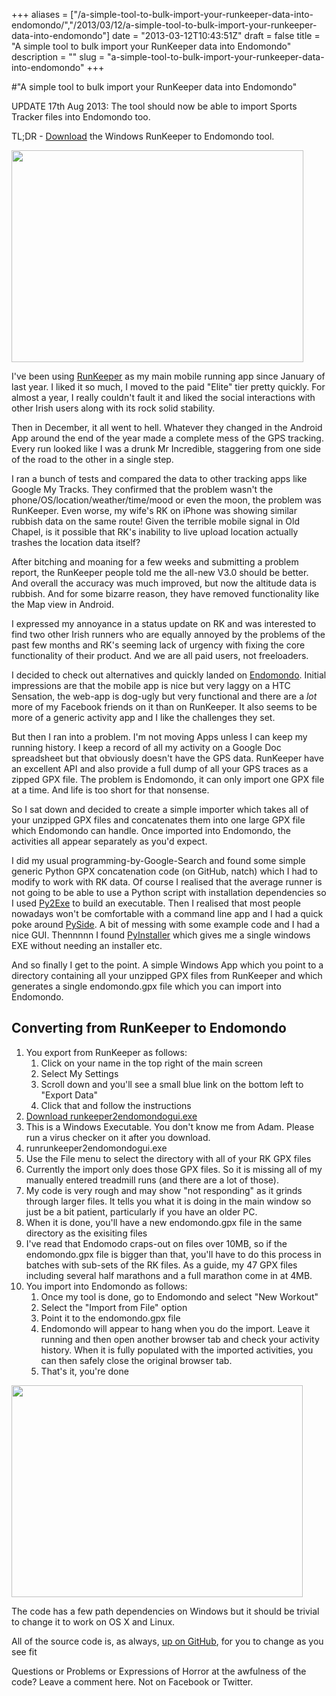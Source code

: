 +++
aliases = ["/a-simple-tool-to-bulk-import-your-runkeeper-data-into-endomondo/","/2013/03/12/a-simple-tool-to-bulk-import-your-runkeeper-data-into-endomondo"]
date = "2013-03-12T10:43:51Z"
draft = false
title = "A simple tool to bulk import your RunKeeper data into Endomondo"
description = ""
slug = "a-simple-tool-to-bulk-import-your-runkeeper-data-into-endomondo"
+++

#"A simple tool to bulk import your RunKeeper data into Endomondo"

UPDATE 17th Aug 2013: The tool should now be able to import Sports Tracker files into Endomondo too.

TL;DR - <a href="https://github.com/conoro/runkeeper2endomondo/blob/master/runkeeper2endomondogui.exe?raw=true">Download</a> the Windows RunKeeper to Endomondo tool.

<a href="https://github.com/conoro/runkeeper2endomondo"><img class="size-full wp-image-942 aligncenter" title="rk2em_01" alt="" src="https://d2j17b10ywb1i7.cloudfront.net/wp-content/uploads/2013/03/rk2em_01.jpg" width="467" height="339" /></a>

I've been using <a href="http://runkeeper.com/">RunKeeper</a> as my main mobile running app since January of last year. I liked it so much, I moved to the paid "Elite" tier pretty quickly. For almost a year, I really couldn't fault it and liked the social interactions with other Irish users along with its rock solid stability.

Then in December, it all went to hell. Whatever they changed in the Android App around the end of the year made a complete mess of the GPS tracking. Every run looked like I was a drunk Mr Incredible, staggering from one side of the road to the other in a single step.

I ran a bunch of tests and compared the data to other tracking apps like Google My Tracks. They confirmed that the problem wasn't the phone/OS/location/weather/time/mood or even the moon, the problem was RunKeeper. Even worse, my wife's RK on iPhone was showing similar rubbish data on the same route! Given the terrible mobile signal in Old Chapel, is it possible that RK's inability to live upload location actually trashes the location data itself?

After bitching and moaning for a few weeks and submitting a problem report, the RunKeeper people told me the all-new V3.0 should be better. And overall the accuracy was much improved, but now the altitude data is rubbish. And for some bizarre reason, they have removed functionality like the Map view in Android.

I expressed my annoyance in a status update on RK and was interested to find two other Irish runners who are equally annoyed by the problems of the past few months and RK's seeming lack of urgency with fixing the core functionality of their product. And we are all paid users, not freeloaders.

I decided to check out alternatives and quickly landed on <a href="http://www.endomondo.com">Endomondo</a>. Initial impressions are that the mobile app is nice but very laggy on a HTC Sensation, the web-app is dog-ugly but very functional and there are a _lot_ more of my Facebook friends on it than on RunKeeper. It also seems to be more of a generic activity app and I like the challenges they set.

But then I ran into a problem. I'm not moving Apps unless I can keep my running history. I keep a record of all my activity on a Google Doc spreadsheet but that obviously doesn't have the GPS data. RunKeeper have an excellent API and also provide a full dump of all your GPS traces as a zipped GPX file. The problem is Endomondo, it can only import one GPX file at a time. And life is too short for that nonsense.

So I sat down and decided to create a simple importer which takes all of your unzipped GPX files and concatenates them into one large GPX file which Endomondo can handle. Once imported into Endomondo, the activities all appear separately as you'd expect.

I did my usual programming-by-Google-Search and found some simple generic Python GPX concatenation code (on GitHub, natch) which I had to modify to work with RK data. Of course I realised that the average runner is not going to be able to use a Python script with installation dependencies so I used <a href="http://www.py2exe.org/">Py2Exe</a> to build an executable. Then I realised that most people nowadays won't be comfortable with a command line app and I had a quick poke around <a href="http://qt-project.org/wiki/PySide">PySide</a>. A bit of messing with some example code and I had a nice GUI. Thennnnn I found <a href="http://www.pyinstaller.org">PyInstaller</a> which gives me a single windows EXE without needing an installer etc.

And so finally I get to the point. A simple Windows App which you point to a directory containing all your unzipped GPX files from RunKeeper and which generates a single endomondo.gpx file which you can import into Endomondo.
<h2>Converting from RunKeeper to Endomondo</h2>
<ol>
	<li>You export from RunKeeper as follows:
<ol>
	<li>Click on your name in the top right of the main screen</li>
	<li>Select My Settings</li>
	<li>Scroll down and you'll see a small blue link on the bottom left to "Export Data"</li>
	<li>Click that and follow the instructions</li>
</ol>
</li>
	<li><a href="https://github.com/conoro/runkeeper2endomondo/blob/master/runkeeper2endomondogui.exe?raw=true">Download runkeeper2endomondogui.exe</a></li>
	<li>This is a Windows Executable. You don't know me from Adam. Please run a virus checker on it after you download.</li>
	<li>runrunkeeper2endomondogui.exe</li>
	<li>Use the File menu to select the directory with all of your RK GPX files</li>
	<li>Currently the import only does those GPX files. So it is missing all of my manually entered treadmill runs (and there are a lot of those).</li>
	<li>My code is very rough and may show "not responding" as it grinds through larger files. It tells you what it is doing in the main window so just be a bit patient, particularly if you have an older PC.</li>
	<li>When it is done, you'll have a new endomondo.gpx file in the same directory as the exisiting files</li>
	<li>I've read that Endomodo craps-out on files over 10MB, so if the endomondo.gpx file is bigger than that, you'll have to do this process in batches with sub-sets of the RK files. As a guide, my 47 GPX files including several half marathons and a full marathon come in at 4MB.</li>
	<li>You import into Endomondo as follows:
<ol>
	<li>Once my tool is done, go to Endomondo and select "New Workout"</li>
	<li>Select the "Import from File" option</li>
	<li>Point it to the endomondo.gpx file</li>
	<li>Endomondo will appear to hang when you do the import. Leave it running and then open another browser tab and check your activity history. When it is fully populated with the imported activities, you can then safely close the original browser tab.</li>
	<li>That's it, you're done</li>
</ol>
</li>
</ol>
<a href="https://github.com/conoro/runkeeper2endomondo"><img class="size-full wp-image-943 aligncenter" title="rk2em_02" alt="" src="https://d2j17b10ywb1i7.cloudfront.net/wp-content/uploads/2013/03/rk2em_02.jpg" width="466" height="339" /></a>

The code has a few path dependencies on Windows but it should be trivial to change it to work on OS X and Linux.

All of the source code is, as always, <a href="https://github.com/conoro/runkeeper2endomondo">up on GitHub</a>, for you to change as you see fit

Questions or Problems or Expressions of Horror at the awfulness of the code? Leave a comment here. Not on Facebook or Twitter.